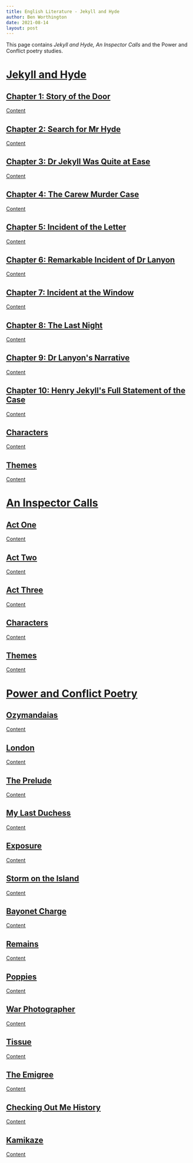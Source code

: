 ```yaml
---
title: English Literature - Jekyll and Hyde
author: Ben Worthington
date: 2021-08-14
layout: post
---
```


This page contains *Jekyll and Hyde, An Inspector Calls* and the Power and Conflict poetry studies.

# <u>Jekyll and Hyde<u>

## Chapter 1: Story of the Door

Content

## Chapter 2: Search for Mr Hyde

Content

## Chapter 3: Dr Jekyll Was Quite at Ease

Content

## Chapter 4: The Carew Murder Case

Content

## Chapter 5: Incident of the Letter

Content

## Chapter 6: Remarkable Incident of Dr Lanyon

Content

## Chapter 7: Incident at the Window

Content

## Chapter 8: The Last Night

Content

## Chapter 9: Dr Lanyon's Narrative

Content

## Chapter 10: Henry Jekyll's Full Statement of the Case

Content

## Characters

Content

## Themes

Content

# <u>An Inspector Calls<u>

## Act One

Content

## Act Two

Content

## Act Three

Content

## Characters

Content

## Themes

Content

# <u>Power and Conflict Poetry<u>

## Ozymandaias

Content

## London

Content

## The Prelude

Content

## My Last Duchess

Content

## Exposure

Content

## Storm on the Island

Content

## Bayonet Charge

Content

## Remains

Content

## Poppies

Content

## War Photographer

Content

## Tissue

Content

## The Emigree

Content

## Checking Out Me History

Content

## Kamikaze

Content